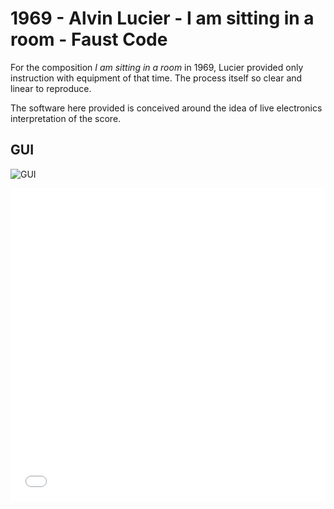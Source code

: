 # 1969 - Alvin Lucier - I am sitting in a room - Faust Code

For the composition *I am sitting in a room* in 1969, Lucier provided only
instruction with equipment of that time. The process itself so clear and linear
to reproduce.

The software here provided is conceived around the idea of live electronics
interpretation of the score.

## GUI

![GUI](https://raw.githubusercontent.com/s-e-a-m/fc1969lais/master/resources/GUI.png)

<iframe style="border:0; width:100%; height:500px;" src="resources/1969lais.html"></iframe>

